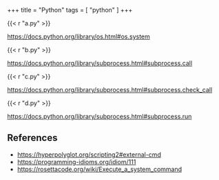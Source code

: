 +++
title = "Python"
tags = [ "python" ]
+++

{{< r "a.py" >}}

<https://docs.python.org/library/os.html#os.system>

{{< r "b.py" >}}

<https://docs.python.org/library/subprocess.html#subprocess.call>

{{< r "c.py" >}}

<https://docs.python.org/library/subprocess.html#subprocess.check_call>

{{< r "d.py" >}}

<https://docs.python.org/library/subprocess.html#subprocess.run>

## References

- <https://hyperpolyglot.org/scripting2#external-cmd>
- <https://programming-idioms.org/idiom/111>
- <https://rosettacode.org/wiki/Execute_a_system_command>
